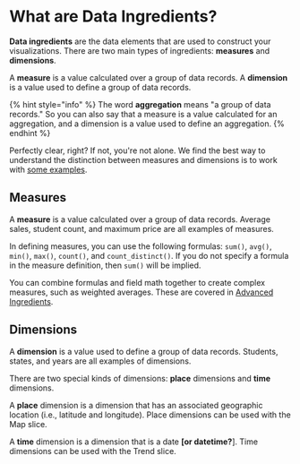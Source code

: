 # What are Data Ingredients?

**Data ingredients** are the data elements that are used to construct your visualizations. There are two main types of ingredients: **measures** and **dimensions**. 

A **measure** is a value calculated over a group of data records. A **dimension** is a value used to define a group of data records. 

{% hint style="info" %}
The word **aggregation** means "a group of data records." So you can also say that a measure is a value calculated for an aggregation, and a dimension is a value used to define an aggregation. 
{% endhint %}

Perfectly clear, right? If not, you're not alone. We find the best way to understand the distinction between measures and dimensions is to work with [some examples](../../../more-about-measures-and-dimension.md). 

## Measures

A **measure** is a value calculated over a group of data records. Average sales, student count, and maximum price are all examples of measures. 

In defining measures, you can use the following formulas: `sum()`, `avg()`, `min()`, `max()`, `count()`, and `count_distinct()`. If you do not specify a formula in the measure definition, then `sum()` will be implied.

You can combine formulas and field math together to create complex measures, such as weighted averages. These are covered in [Advanced Ingredients](v2-syntax.md).

## Dimensions

A **dimension** is a value used to define a group of data records. Students, states, and years are all examples of dimensions.

There are two special kinds of dimensions: **place** dimensions and **time** dimensions. 

A **place** dimension is a dimension that has an associated geographic location \(i.e., latitude and longitude\). Place dimensions can be used with the Map slice. 

A **time** dimension is a dimension that is a date **\[or datetime?**\]. Time dimensions can be used with the Trend slice. 






